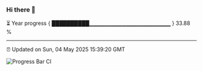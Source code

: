 ### Hi there 👋

⏳ Year progress { ██████████▁▁▁▁▁▁▁▁▁▁▁▁▁▁▁▁▁▁▁▁ } 33.88 %

---

⏰ Updated on Sun, 04 May 2025 15:39:20 GMT

![Progress Bar CI](https://github.com/IshwaranRudhara/GIT-ACTION/workflows/Progress%20Bar%20CI/badge.svg)
